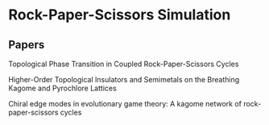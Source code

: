 Rock-Paper-Scissors Simulation
==============================

## Papers

Topological Phase Transition in Coupled Rock-Paper-Scissors Cycles

Higher-Order Topological Insulators and Semimetals on the Breathing Kagome and Pyrochlore Lattices

Chiral edge modes in evolutionary game theory: A kagome network of rock-paper-scissors cycles


